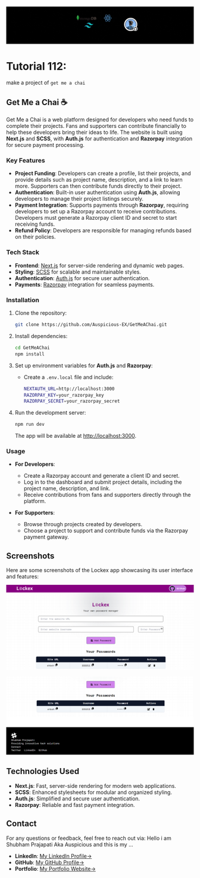 [![MasterHead](https://github.com/Auspicious-EX/Lockex-PasswordManager/blob/main/src/assets/Demo-Picture/BANNER.gif?raw=true)](https://github.com/Auspicious-EX/DailyWebDev)

# Tutorial 112: 
make a project of `get me a chai`
## Get Me a Chai ☕

Get Me a Chai is a web platform designed for developers who need funds to complete their projects. Fans and supporters can contribute financially to help these developers bring their ideas to life. The website is built using **Next.js** and **SCSS**, with **Auth.js** for authentication and **Razorpay** integration for secure payment processing.

### Key Features

- **Project Funding**: Developers can create a profile, list their projects, and provide details such as project name, description, and a link to learn more. Supporters can then contribute funds directly to their project.
- **Authentication**: Built-in user authentication using **Auth.js**, allowing developers to manage their project listings securely.
- **Payment Integration**: Supports payments through **Razorpay**, requiring developers to set up a Razorpay account to receive contributions. Developers must generate a Razorpay client ID and secret to start receiving funds.
- **Refund Policy**: Developers are responsible for managing refunds based on their policies.

### Tech Stack

- **Frontend**: [Next.js](https://nextjs.org/) for server-side rendering and dynamic web pages.
- **Styling**: [SCSS](https://sass-lang.com/) for scalable and maintainable styles.
- **Authentication**: [Auth.js](https://authjs.dev/) for secure user authentication.
- **Payments**: [Razorpay](https://razorpay.com/) integration for seamless payments.

### Installation

1. Clone the repository:
   ```bash
   git clone https://github.com/Auspicious-EX/GetMeAChai.git
   ```

2. Install dependencies:
   ```bash
   cd GetMeAChai
   npm install
   ```

3. Set up environment variables for **Auth.js** and **Razorpay**:
   - Create a `.env.local` file and include:
     ```bash
     NEXTAUTH_URL=http://localhost:3000
     RAZORPAY_KEY=your_razorpay_key
     RAZORPAY_SECRET=your_razorpay_secret
     ```

4. Run the development server:
   ```bash
   npm run dev
   ```

   The app will be available at [http://localhost:3000](http://localhost:3000).

### Usage

- **For Developers**:
  - Create a Razorpay account and generate a client ID and secret.
  - Log in to the dashboard and submit project details, including the project name, description, and link.
  - Receive contributions from fans and supporters directly through the platform.

- **For Supporters**:
  - Browse through projects created by developers.
  - Choose a project to support and contribute funds via the Razorpay payment gateway.


## Screenshots

Here are some screenshots of the Lockex app showcasing its user interface and features:


   ![Homepage](https://github.com/Auspicious-EX/Lockex-PasswordManager/blob/main/src/assets/Demo-Picture/1.png?raw=true)

   ![Credential Management](https://github.com/Auspicious-EX/Lockex-PasswordManager/blob/main/src/assets/Demo-Picture/2.png?raw=true)

## Technologies Used

- **Next.js**: Fast, server-side rendering for modern web applications.
- **SCSS**: Enhanced stylesheets for modular and organized styling.
- **Auth.js**: Simplified and secure user authentication.
- **Razorpay**: Reliable and fast payment integration.

## Contact

For any questions or feedback, feel free to reach out via:
Hello i am Shubham Prajapati Aka Auspicious and this is my ...

- **LinkedIn**: [My LinkedIn Profile->](https://www.linkedin.com/in/shubham-prajapati-b1051a246/)
- **GitHub**: [My GitHub Profile->](https://github.com/Auspicious-EX)
- **Portfolio**: [My Portfolio Website->](https://auspicious.me)

